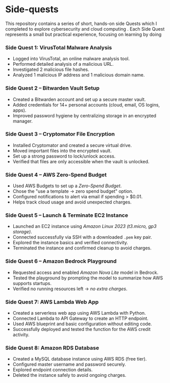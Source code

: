 # Side-quests
This repository contains a series of short, hands-on side Quests which I completed to explore cybersecurity and cloud computing . Each Side Quest represents a small but practical experience, focusing on learning by doing

### Side Quest 1: VirusTotal Malware Analysis  
- Logged into VirusTotal, an online malware analysis tool.  
- Performed detailed analysis of a malicious URL.  
- Investigated 2 malicious file hashes.  
- Analyzed 1 malicious IP address and 1 malicious domain name.

### Side Quest 2 – Bitwarden Vault Setup
- Created a Bitwarden account and set up a secure master vault.  
- Added credentials for 14+ personal accounts (cloud, email, OS logins, apps).  
- Improved password hygiene by centralizing storage in an encrypted manager.

### Side Quest 3 – Cryptomator File Encryption
- Installed Cryptomator and created a secure virtual drive.  
- Moved important files into the encrypted vault.  
- Set up a strong password to lock/unlock access.  
- Verified that files are only accessible when the vault is unlocked.

### Side Quest 4 – AWS Zero-Spend Budget
- Used AWS Budgets to set up a *Zero-Spend Budget*.  
- Chose the "use a template → zero spend budget" option.  
- Configured notifications to alert via email if spending > $0.01.  
- Helps track cloud usage and avoid unexpected charges.

### Side Quest 5 – Launch & Terminate EC2 Instance
- Launched an EC2 instance using *Amazon Linux 2023 (t3.micro, gp3 storage)*.  
- Connected successfully via SSH with a downloaded `.pem` key pair.  
- Explored the instance basics and verified connectivity.  
- Terminated the instance and confirmed cleanup to avoid charges.  

### Side Quest 6 – Amazon Bedrock Playground
- Requested access and enabled *Amazon Nova Lite* model in Bedrock.  
- Tested the playground by prompting the model to summarize how AWS supports startups.  
- Verified no running resources left → *no extra charges*.

### Side Quest 7: AWS Lambda Web App
- Created a serverless web app using AWS Lambda with Python.
- Connected Lambda to API Gateway to create an HTTP endpoint.
- Used AWS blueprint and basic configuration without editing code.
- Successfully deployed and tested the function for the AWS credit activity.

### Side Quest 8: Amazon RDS Database  
- Created a MySQL database instance using AWS RDS (free tier).  
- Configured master username and password securely.  
- Explored endpoint connection details.  
- Deleted the instance safely to avoid ongoing charges.    
